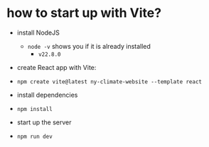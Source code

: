 # how to start up with Vite?

- install NodeJS
  - `node -v` shows you if it is already installed
    - `v22.8.0`

- create React app with Vite:
- `npm create vite@latest ny-climate-website --template react`

- install dependencies
- `npm install`

- start up the server 
- `npm run dev`

